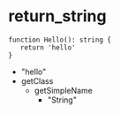 # return_string

```dexscript
function Hello(): string {
   return 'hello'
}
```

* "hello"
* getClass
    * getSimpleName
        * "String"

